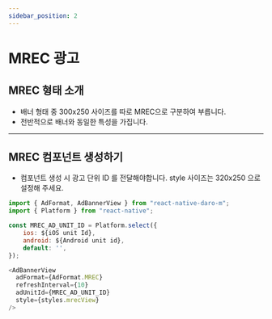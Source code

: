 ```yaml
---
sidebar_position: 2
---
```


# MREC 광고

## MREC 형태 소개

- 배너 형태 중 300x250 사이즈를 따로 MREC으로 구분하여 부릅니다.
- 전반적으로 배너와 동일한 특성을 가집니다.

---

## MREC 컴포넌트 생성하기

- 컴포넌트 생성 시 광고 단위 ID 를 전달해야합니다. style 사이즈는 320x250 으로 설정해 주세요.

```javascript
import { AdFormat, AdBannerView } from "react-native-daro-m";
import { Platform } from "react-native";

const MREC_AD_UNIT_ID = Platform.select({
    ios: ${iOS unit Id},
    android: ${Android unit id},
    default: '',
});

<AdBannerView
  adFormat={AdFormat.MREC}
  refreshInterval={10}
  adUnitId={MREC_AD_UNIT_ID}
  style={styles.mrecView}
/>
```
